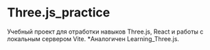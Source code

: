 # Three.js_practice
Учебный проект для отработки навыков Three.js, React и работы с локальным сервером Vite.
*Аналогичен Learning_Three.js.

